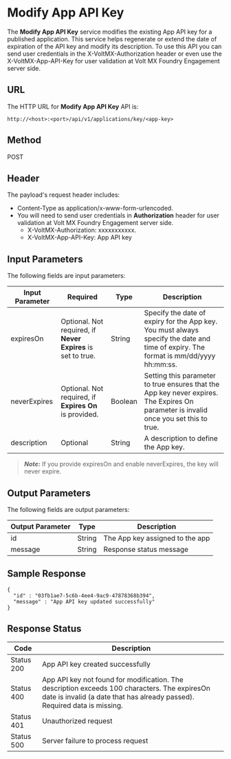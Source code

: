                             


Modify App API Key
==================

The **Modify App API Key** service modifies the existing App API key for a published application. This service helps regenerate or extend the date of expiration of the API key and modify its description. To use this API you can send user credentials in the X-VoltMX-Authorization header or even use the X-VoltMX-App-API-Key for user validation at Volt MX Foundry Engagement server side.

URL
---

The HTTP URL for **Modify App API Key** API is:

```
http://<host>:<port>/api/v1/applications/key/<app-key>
```

Method
------

POST

Header
------

The payload's request header includes:

*   Content-Type as application/x-www-form-urlencoded.
*   You will need to send user credentials in **Authorization** header for user validation at Volt MX Foundry Engagement server side.
    *   X-VoltMX-Authorization: xxxxxxxxxxx.
    *   X-VoltMX-App-API-Key: App API key

Input Parameters
----------------

The following fields are input parameters:

  
| Input Parameter | Required | Type | Description |
| --- | --- | --- | --- |
| expiresOn | Optional. Not required, if **Never Expires** is set to true. | String | Specify the date of expiry for the App key. You must always specify the date and time of expiry. The format is mm/dd/yyyy hh:mm:ss. |
| neverExpires | Optional. Not required, if **Expires On** is provided. | Boolean | Setting this parameter to true ensures that the App key never expires. The Expires On parameter is invalid once you set this to true. |
| description | Optional | String | A description to define the App key. |

> **_Note:_** If you provide expiresOn and enable neverExpires, the key will never expire.

Output Parameters
-----------------

The following fields are output parameters:

  
| Output Parameter | Type | Description |
| --- | --- | --- |
| id | String | The App key assigned to the app |
| message | String | Response status message |

Sample Response
---------------

```
{
  "id" : "03fb1ae7-5c6b-4ee4-9ac9-47878368b394",
  "message" : "App API key updated successfully"
}
```

Response Status
---------------

  
| Code | Description |
| --- | --- |
| Status 200 | App API key created successfully |
| Status 400 | App API key not found for modification. The description exceeds 100 characters. The expiresOn date is invalid (a date that has already passed). Required data is missing. |
| Status 401 | Unauthorized request |
| Status 500 | Server failure to process request |
